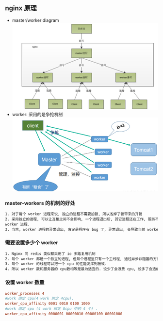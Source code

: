 ## nginx 原理

- master/worker diagram
  ![avatar](/static/image/nginx/nginx-master-worker.png)
- worker: 采用的是争抢机制
  ![avatar](/static/image/nginx/nginx-worker.png)

### master-workers 的机制的好处

```txt
1. 对于每个 worker 进程来说, 独立的进程不需要加锁, 所以省掉了锁带来的开销
2. 采用独立的进程, 可以让互相之间不会影响, 一个进程退出后, 其它进程还在工作, 服务不会中断, master 进程则很快启动新的
worker 进程.
3. 当然, worker 进程的异常退出, 肯定是程序有 bug 了, 异常退出, 会导致当前 worker 上的所有请求失败, 不过不会影响到所有请求, 所以降低了风险.
```

### 需要设置多少个 worker

```txt
1. Nginx 同 redis 类似都采用了 io 多路复用机制
2. 每个 worker 都是一个独立的进程, 但每个进程里只有一个主线程, 通过异步非阻塞的方式来处理请求, 即使是千上万个请求也不在话下.
3. 每个 worker 的线程可以把一个 cpu 的性能发挥到极致.
4. 所以 worker 数和服务器的 cpu数相等是最为适宜的. 设少了会浪费 cpu, 设多了会造成 cpu 频繁切换上下文带来的损耗.
```

### 设置 worker 数量

```conf
worker_processes 4
#work 绑定 cpu(4 work 绑定 4cpu).
worker_cpu_affinity 0001 0010 0100 1000
#work 绑定 cpu (4 work 绑定 8cpu 中的 4 个) .
worker_cpu_affinity 0000001 00000010 00000100 00001000
```
